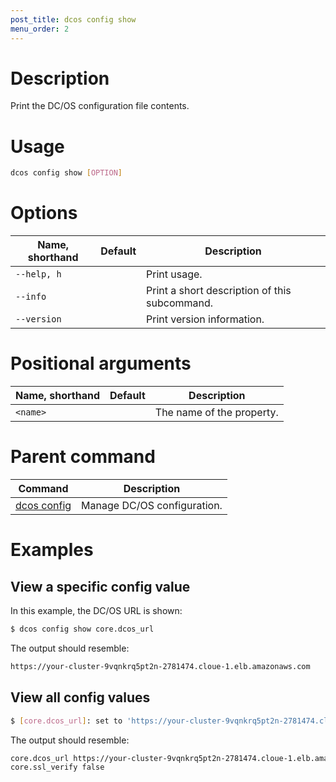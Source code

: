 ```yaml
---
post_title: dcos config show
menu_order: 2
---
```


# Description
Print the DC/OS configuration file contents.

# Usage

```bash
dcos config show [OPTION]
``` 

# Options

| Name, shorthand | Default | Description |
|---------|-------------|-------------|
| `--help, h`   |             |  Print usage. |
| `--info`   |             |  Print a short description of this subcommand. |
| `--version`   |             |  Print version information. |

# Positional arguments

| Name, shorthand | Default | Description |
|---------|-------------|-------------|
| `<name>`   |             |  The name of the property. |

# Parent command

| Command | Description |
|---------|-------------|
| [dcos config](/docs/1.9/usage/cli/command-reference/dcos-config/) |  Manage DC/OS configuration. |

# Examples

## View a specific config value
In this example, the DC/OS URL is shown:

```bash
$ dcos config show core.dcos_url
```

The output should resemble:

```bash
https://your-cluster-9vqnkrq5pt2n-2781474.cloue-1.elb.amazonaws.com
```

## View all config values

```bash
$ [core.dcos_url]: set to 'https://your-cluster-9vqnkrq5pt2n-2781474.cloue-1.elb.amazonaws.com'
```

The output should resemble:

```bash
core.dcos_url https://your-cluster-9vqnkrq5pt2n-2781474.cloue-1.elb.amazonaws.com
core.ssl_verify false
```


